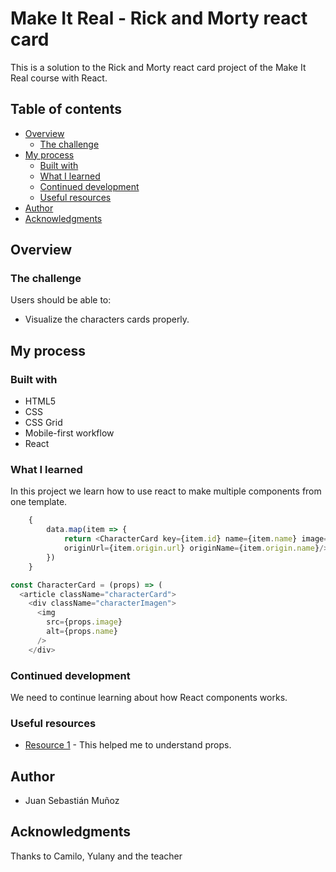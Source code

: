 # Make It Real - Rick and Morty react card

This is a solution to the Rick and Morty react card project of the Make It Real course with React.

## Table of contents

- [Overview](#overview)
  - [The challenge](#the-challenge)
- [My process](#my-process)
  - [Built with](#built-with)
  - [What I learned](#what-i-learned)
  - [Continued development](#continued-development)
  - [Useful resources](#useful-resources)
- [Author](#author)
- [Acknowledgments](#acknowledgments)

## Overview

### The challenge

Users should be able to:

- Visualize the characters cards properly.

## My process

### Built with

- HTML5
- CSS
- CSS Grid
- Mobile-first workflow
- React

### What I learned

In this project we learn how to use react to make multiple components from one template.

```js
    {
        data.map(item => {
            return <CharacterCard key={item.id} name={item.name} image={item.image} status={item.status} species={item.species} locationUrl={item.location.url} locationName={item.location.name}
            originUrl={item.origin.url} originName={item.origin.name}/>
        })
    }
```
```js
const CharacterCard = (props) => (
  <article className="characterCard">
    <div className="characterImagen">
      <img
        src={props.image}
        alt={props.name}
      />
    </div>
```


### Continued development

We need to continue learning about how React components works.

### Useful resources

- [Resource 1](https://reactjs.org/docs/components-and-props.html) - This helped me to understand props.

## Author

- Juan Sebastián Muñoz


## Acknowledgments

Thanks to Camilo, Yulany and the teacher
